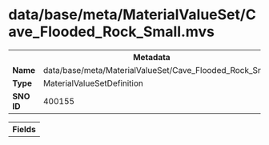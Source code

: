 <h1>data/base/meta/MaterialValueSet/Cave_Flooded_Rock_Small.mvs</h1><table><tr><th colspan="100%">Metadata</th></tr><tr><td><b>Name</b></td><td>data/base/meta/MaterialValueSet/Cave_Flooded_Rock_Small.mvs</td></tr><tr><td><b>Type</b></td><td>MaterialValueSetDefinition</td></tr><tr><td><b>SNO ID</b></td><td>400155</td></tr></table>

<table><tr><th colspan="100%">Fields</th></tr></table>

